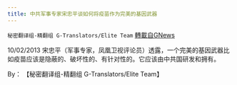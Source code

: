 ```yaml
---
title: 中共军事专家宋忠平谈如何将疫苗作为完美的基因武器
---
```

`秘密翻译组-精翻组 G-Translators/Elite Team` [轉載自GNews](https://gnews.org/zh-hans/1583326/)

10/02/2013 宋忠平（军事专家，凤凰卫视评论员）透露，一个完美的基因武器比如疫苗应该是隐蔽的、破坏性的、有针对性的。它应该由中共国研发和拥有。

By： 【秘密翻译组-精翻组 G-Translators/Elite Team】
